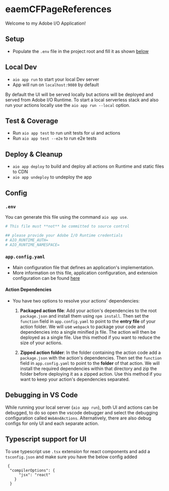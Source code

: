 # eaemCFPageReferences

Welcome to my Adobe I/O Application!

## Setup

- Populate the `.env` file in the project root and fill it as shown [below](#env)

## Local Dev

- `aio app run` to start your local Dev server
- App will run on `localhost:9080` by default

By default the UI will be served locally but actions will be deployed and served from Adobe I/O Runtime. To start a
local serverless stack and also run your actions locally use the `aio app run --local` option.

## Test & Coverage

- Run `aio app test` to run unit tests for ui and actions
- Run `aio app test --e2e` to run e2e tests

## Deploy & Cleanup

- `aio app deploy` to build and deploy all actions on Runtime and static files to CDN
- `aio app undeploy` to undeploy the app

## Config

### `.env`

You can generate this file using the command `aio app use`. 

```bash
# This file must **not** be committed to source control

## please provide your Adobe I/O Runtime credentials
# AIO_RUNTIME_AUTH=
# AIO_RUNTIME_NAMESPACE=
```

### `app.config.yaml`

- Main configuration file that defines an application's implementation. 
- More information on this file, application configuration, and extension configuration 
  can be found [here](https://developer.adobe.com/app-builder/docs/guides/appbuilder-configuration/#appconfigyaml)

#### Action Dependencies

- You have two options to resolve your actions' dependencies:

  1. **Packaged action file**: Add your action's dependencies to the root
   `package.json` and install them using `npm install`. Then set the `function`
   field in `app.config.yaml` to point to the **entry file** of your action
   folder. We will use `webpack` to package your code and dependencies into a
   single minified js file. The action will then be deployed as a single file.
   Use this method if you want to reduce the size of your actions.

  2. **Zipped action folder**: In the folder containing the action code add a
     `package.json` with the action's dependencies. Then set the `function`
     field in `app.config.yaml` to point to the **folder** of that action. We will
     install the required dependencies within that directory and zip the folder
     before deploying it as a zipped action. Use this method if you want to keep
     your action's dependencies separated.

## Debugging in VS Code

While running your local server (`aio app run`), both UI and actions can be debugged, to do so open the vscode debugger
and select the debugging configuration called `WebAndActions`.
Alternatively, there are also debug configs for only UI and each separate action.

## Typescript support for UI

To use typescript use `.tsx` extension for react components and add a `tsconfig.json` 
and make sure you have the below config added
```
 {
  "compilerOptions": {
      "jsx": "react"
    }
  } 
```
